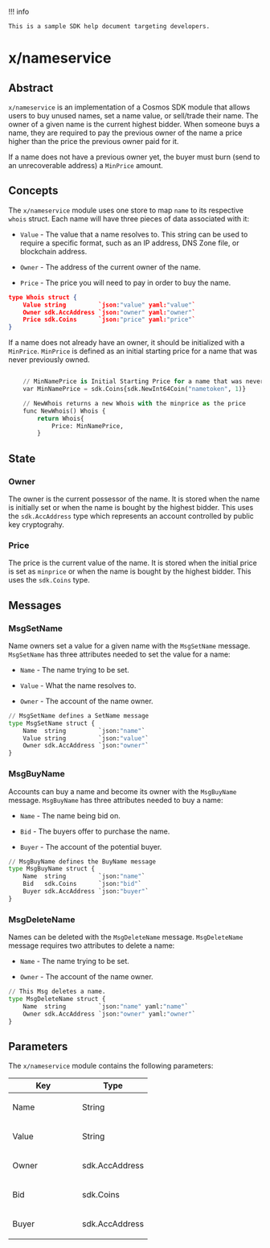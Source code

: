 !!! info
    
    This is a sample SDK help document targeting developers.


# x/nameservice

## Abstract

`x/nameservice` is an implementation of a Cosmos SDK module that allows users to buy unused names, set a name value, or sell/trade their name. The owner of a given name is the current highest bidder. When someone buys a name, they are required to pay the previous owner of the name a price higher than the price the previous owner paid for it.

If a name does not have a previous owner yet, the buyer must burn (send to an unrecoverable address) a `MinPrice` amount.

## Concepts

The `x/nameservice` module uses one store to map `name` to its respective `whois` struct. Each name will have three pieces of data associated with it:

-   `Value` - The value that a name resolves to. This string can be used to require a specific format, such as an IP address, DNS Zone file, or blockchain address.

-   `Owner` - The address of the current owner of the name.

-   `Price` - The price you will need to pay in order to buy the name.

```json linenums="1"
type Whois struct {
    Value string         `json:"value" yaml:"value"`
    Owner sdk.AccAddress `json:"owner" yaml:"owner"`
    Price sdk.Coins      `json:"price" yaml:"price"`
}
```

If a name does not already have an owner, it should be initialized with a `MinPrice`. `MinPrice` is defined as an initial starting price for a name that was never previously owned.

```py linenums="1"

    // MinNamePrice is Initial Starting Price for a name that was never previously owned
    var MinNamePrice = sdk.Coins{sdk.NewInt64Coin("nametoken", 1)}

    // NewWhois returns a new Whois with the minprice as the price
    func NewWhois() Whois {
        return Whois{
            Price: MinNamePrice,
        }
```

## State

### Owner

The owner is the current possessor of the name. It is stored when the name is initially set or when the name is bought by the highest bidder. This uses the `sdk.AccAddress` type which represents an account controlled by public key cryptograhy.

### Price

The price is the current value of the name. It is stored when the initial price is set as `minprice` or when the name is bought by the highest bidder. This uses the `sdk.Coins` type.

## Messages

### MsgSetName

Name owners set a value for a given name with the `MsgSetName` message. `MsgSetName` has three attributes needed to set the value for a name:

-   `Name` - The name trying to be set.

-   `Value` - What the name resolves to.

-   `Owner` - The account of the name owner.

```py linenums="1"
// MsgSetName defines a SetName message
type MsgSetName struct {
    Name  string         `json:"name"`
    Value string         `json:"value"`
    Owner sdk.AccAddress `json:"owner"`
}
```

### MsgBuyName

Accounts can buy a name and become its owner with the `MsgBuyName` message. `MsgBuyName` has three attributes needed to buy a name:

-   `Name` - The name being bid on.

-   `Bid` - The buyers offer to purchase the name.

-   `Buyer` - The account of the potential buyer.

```py linunumes="1"
// MsgBuyName defines the BuyName message
type MsgBuyName struct {
    Name  string         `json:"name"`
    Bid   sdk.Coins      `json:"bid"`
    Buyer sdk.AccAddress `json:"buyer"`
}
```

### MsgDeleteName

Names can be deleted with the `MsgDeleteName` message. `MsgDeleteName` message requires two attributes to delete a name:

-   `Name` - The name trying to be set.

-   `Owner` - The account of the name owner.

```py linenums="1"
// This Msg deletes a name.
type MsgDeleteName struct {
    Name  string         `json:"name" yaml:"name"`
    Owner sdk.AccAddress `json:"owner" yaml:"owner"`
}
```

## Parameters

The `x/nameservice` module contains the following parameters:

<table>
<colgroup>
<col style="width: 50%" />
<col style="width: 50%" />
</colgroup>
<thead>
<tr class="header">
<th>Key</th>
<th>Type</th>
</tr>
</thead>
<tbody>
<tr class="odd">
<td><p>Name</p></td>
<td><p>String</p></td>
</tr>
<tr class="even">
<td><p>Value</p></td>
<td><p>String</p></td>
</tr>
<tr class="odd">
<td><p>Owner</p></td>
<td><p>sdk.AccAddress</p></td>
</tr>
<tr class="even">
<td><p>Bid</p></td>
<td><p>sdk.Coins</p></td>
</tr>
<tr class="odd">
<td><p>Buyer</p></td>
<td><p>sdk.AccAddress</p></td>
</tr>
</tbody>
</table>
